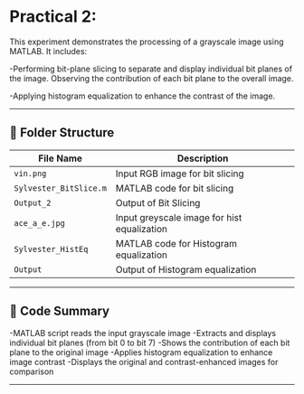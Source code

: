 # Practical 2: 

This experiment demonstrates the processing of a grayscale image using MATLAB. It includes:

-Performing bit-plane slicing to separate and display individual bit planes of the image.
Observing the contribution of each bit plane to the overall image.

-Applying histogram equalization to enhance the contrast of the image.

---

## 📁 Folder Structure


| File Name                                           | Description                                 |
|-----------------------------------------------------|---------------------------------------------|
| `vin.png`                                           | Input RGB image for bit slicing             |
| `Sylvester_BitSlice.m`                              | MATLAB code for bit slicing                 |
| `Output_2`                                          | Output of Bit Slicing                       |
| `ace_a_e.jpg`                                       |Input greyscale image for hist equalization  |
| `Sylvester_HistEq`                                  | MATLAB code for Histogram equalization      |
| `Output`                                            | Output of Histogram equalization            |



---

## 🧾 Code Summary

-MATLAB script reads the input grayscale image
-Extracts and displays individual bit planes (from bit 0 to bit 7)
-Shows the contribution of each bit plane to the original image
-Applies histogram equalization to enhance image contrast
-Displays the original and contrast-enhanced images for comparison

---

